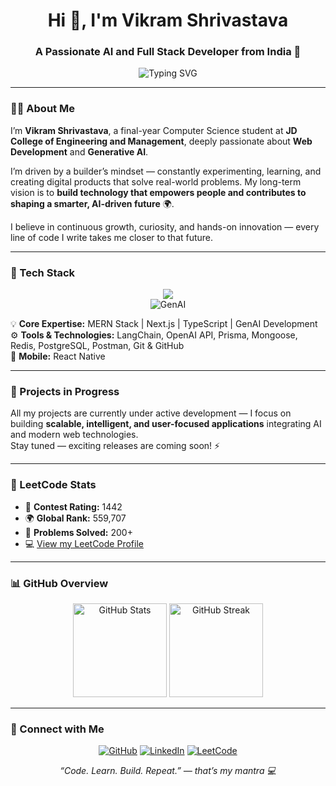 <!-- Profile Header -->
<h1 align="center">Hi 👋, I'm Vikram Shrivastava</h1>
<h3 align="center">A Passionate AI and Full Stack Developer from India 🚀</h3>

<!-- Typing Effect -->
<p align="center">
  <img src="https://readme-typing-svg.demolab.com?font=Fira+Code&pause=1000&center=true&vCenter=true&width=550&lines=Full+Stack+%26+AI+Developer;Builder+Mindset+%7C+Creating+Impactful+Tech;Lifelong+Learner+%7C+Innovating+for+Future" alt="Typing SVG" />
</p>

---

### 👨‍💻 About Me
I’m **Vikram Shrivastava**, a final-year Computer Science student at **JD College of Engineering and Management**, deeply passionate about **Web Development** and **Generative AI**.  

I’m driven by a builder’s mindset — constantly experimenting, learning, and creating digital products that solve real-world problems. My long-term vision is to **build technology that empowers people and contributes to shaping a smarter, AI-driven future** 🌍.  

I believe in continuous growth, curiosity, and hands-on innovation — every line of code I write takes me closer to that future.

---

### 🧠 Tech Stack
<p align="center">
  <img src="https://skillicons.dev/icons?i=js,ts,react,nextjs,nodejs,express,mongodb,postgres,redis,prisma,python,cpp,git,github,postman" /><br/>
  <img src="https://skillicons.dev/icons?i=langchain,openai" alt="GenAI" />
</p>

💡 **Core Expertise:** MERN Stack | Next.js | TypeScript | GenAI Development  
⚙️ **Tools & Technologies:** LangChain, OpenAI API, Prisma, Mongoose, Redis, PostgreSQL, Postman, Git & GitHub  
📱 **Mobile:** React Native  

---

### 🚧 Projects in Progress
All my projects are currently under active development — I focus on building **scalable, intelligent, and user-focused applications** integrating AI and modern web technologies.  
Stay tuned — exciting releases are coming soon! ⚡

---

### 🧩 LeetCode Stats
- 🧮 **Contest Rating:** 1442  
- 🌍 **Global Rank:** 559,707  
- 💪 **Problems Solved:** 200+  
- 💻 [View my LeetCode Profile](https://leetcode.com/vikrams_13)

---

### 📊 GitHub Overview
<p align="center">
  <img src="https://github-readme-stats.vercel.app/api?username=vikram-shrivastava&show_icons=true&theme=radical&hide_border=true" alt="GitHub Stats" height="150"/> 
  <img src="https://github-readme-streak-stats.herokuapp.com/?user=vikram-shrivastava&theme=radical&hide_border=true" alt="GitHub Streak" height="150"/>
</p>

---

### 🤝 Connect with Me
<p align="center">
  <a href="https://github.com/vikram-shrivastava" target="_blank"><img src="https://skillicons.dev/icons?i=github" alt="GitHub" /></a>
  <a href="https://linkedin.com/in/vikramshrivastav" target="_blank"><img src="https://skillicons.dev/icons?i=linkedin" alt="LinkedIn" /></a>
  <a href="https://leetcode.com/vikrams_13" target="_blank"><img src="https://img.shields.io/badge/LeetCode-FFA116?style=for-the-badge&logo=leetcode&logoColor=black" alt="LeetCode" /></a>
</p>

<p align="center">
  <em>“Code. Learn. Build. Repeat.” — that’s my mantra 💻</em>
</p>

